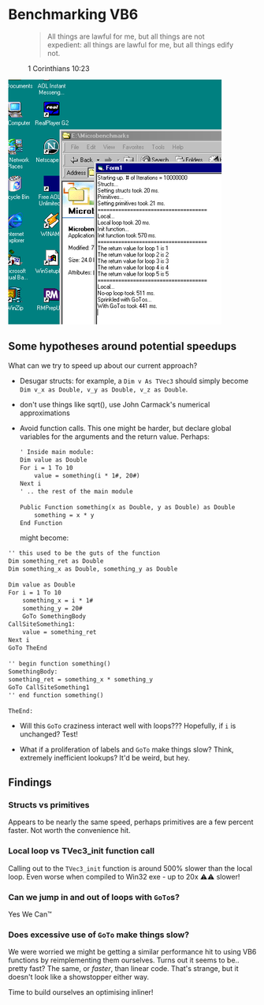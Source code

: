 # Benchmarking VB6

<figure>
  <blockquote cite="https://biblehub.com/1_corinthians/10-23.htm">
    All things are lawful for me, but all things are not expedient: all things are lawful for me, but all things edify not.
  </blockquote>
  <figcaption>1 Corinthians 10:23</figcaption>
</figure>

![Benchmark screenshot](./img/vb6-bench.png)

## Some hypotheses around potential speedups

What can we try to speed up about our current approach?

* Desugar structs: for example, a `Dim v As TVec3` should simply
  become `Dim v_x as Double, v_y as Double, v_z as Double`.

* don't use things like sqrt(), use John Carmack's numerical
  approximations

* Avoid function calls. This one might be harder, but declare global
  variables for the arguments and the return value.  Perhaps:

    ```VB6
    ' Inside main module:
    Dim value as Double
    For i = 1 To 10
        value = something(i * 1#, 20#)
    Next i
    ' .. the rest of the main module

    Public Function something(x as Double, y as Double) as Double
        something = x * y
    End Function
    ```

  might become:

```VB6
'' this used to be the guts of the function
Dim something_ret as Double
Dim something_x as Double, something_y as Double

Dim value as Double
For i = 1 To 10
    something_x = i * 1#
    something_y = 20#
    GoTo SomethingBody
CallSiteSomething1:
    value = something_ret
Next i
GoTo TheEnd

'' begin function something()
SomethingBody:
something_ret = something_x * something_y
GoTo CallSiteSomething1
'' end function something()

TheEnd:
```

* Will this `GoTo` craziness interact well with loops???  Hopefully,
  if `i` is unchanged?  Test!

* What if a proliferation of labels and `GoTo` make things slow?
  Think, extremely inefficient lookups?  It'd be weird, but hey.

## Findings

### Structs vs primitives

Appears to be nearly the same speed, perhaps primitives are a few
percent faster.  Not worth the convenience hit.

### Local loop vs TVec3_init function call

Calling out to the `TVec3_init` function is around 500% slower than
the local loop.  Even worse when compiled to Win32 exe - up to 20x ⚠⚠
slower!

### Can we jump in and out of loops with `GoTo`s?

Yes We Can™

### Does excessive use of `GoTo` make things slow?

We were worried we might be getting a similar performance hit to using
VB6 functions by reimplementing them ourselves.  Turns out it seems to
be.. pretty fast?  The same, or _faster_, than linear code.  That's
strange, but it doesn't look like a showstopper either way.

Time to build ourselves an optimising inliner!
